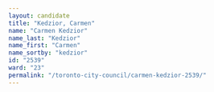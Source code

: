 ```yaml
---
layout: candidate
title: "Kedzior, Carmen"
name: "Carmen Kedzior"
name_last: "Kedzior"
name_first: "Carmen"
name_sortby: "kedzior"
id: "2539"
ward: "23"
permalink: "/toronto-city-council/carmen-kedzior-2539/"
---
```

